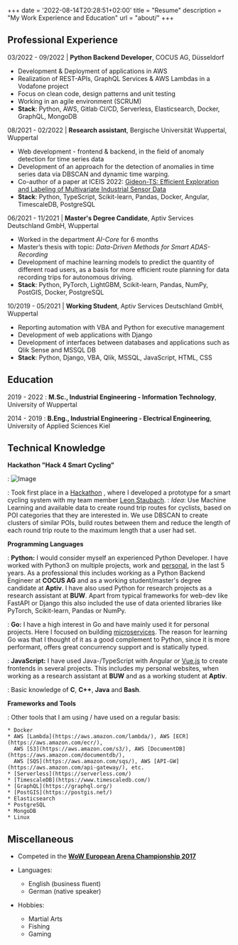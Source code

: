 +++
date = '2022-08-14T20:28:51+02:00'
title = "Resume"
description = "My Work Experience and Education"
url = "about/"
+++

Professional Experience
----------
03/2022 - 09/2022 | **Python Backend Developer**, COCUS AG, Düsseldorf

* Development & Deployment of applications in AWS
* Realization of REST-APIs, GraphQL Services & AWS Lambdas in a Vodafone project
* Focus on clean code, design patterns and unit testing
* Working in an agile environment (SCRUM)
* **Stack**: Python, AWS, Gitlab CI/CD, Serverless, Elasticsearch, Docker, GraphQL, MongoDB

08/2021 - 02/2022 | **Research assistant**, Bergische Universität Wuppertal, Wuppertal

* Web development - frontend & backend, in the field of anomaly detection for time series data
* Development of an approach for the detection of anomalies in time series data via DBSCAN and dynamic time warping.
* Co-author of a paper at ICEIS
  2022: [Gideon-TS: Efficient Exploration and Labeling of Multivariate Industrial Sensor Data](https://www.researchgate.net/publication/360486073_Gideon-TS_Efficient_Exploration_and_Labeling_of_Multivariate_Industrial_Sensor_Data)
* **Stack**: Python, TypeScript, Scikit-learn, Pandas, Docker, Angular, TimescaleDB, PostgreSQL

06/2021 - 11/2021 | **Master's Degree Candidate**, Aptiv Services Deutschland GmbH, Wuppertal

* Worked in the department _AI-Core_ for 6 months
* Master’s thesis with topic: _Data-Driven Methods for Smart ADAS-Recording_
* Development of machine learning models to predict the quantity of different road users, as a basis for more efficient
  route planning for data recording trips for autonomous driving.
* **Stack**: Python, PyTorch, LightGBM, Scikit-learn, Pandas, NumPy, PostGIS, Docker, PostgreSQL

10/2019 - 05/2021 | **Working Student**, Aptiv Services Deutschland GmbH, Wuppertal

* Reporting automation with VBA and Python for executive management
* Development of web applications with Django
* Development of interfaces between databases and applications such as Qlik Sense and MSSQL DB
* **Stack**: Python, Django, VBA, Qlik, MSSQL, JavaScript, HTML, CSS

Education
---------

[//]: # (2022 - now)

[//]: # (:   **PhD, Electronic Design Automation**, Technical University of Munich)

2019 - 2022
:   **M.Sc., Industrial Engineering - Information Technology**, University of Wuppertal


2014 - 2019
:   **B.Eng., Industrial Engineering - Electrical Engineering**, University of Applied Sciences Kiel


Technical Knowledge
--------------------

**Hackathon "Hack 4 Smart Cycling"**

: ![Image](https://pbs.twimg.com/media/EtJhic6XcAABcx3?format=jpg&name=large)

: Took first place in
a [Hackathon](https://www.wuppertaler-rundschau.de/lokales/wuppertaler-studenten-entwickeln-smarte-radfahr-app_aid-56100393)
, where I developed a prototype for a smart cycling system with my team
member [Leon Staubach](https://www.linkedin.com/in/leon-staubach-2676a5186/).
: _Idea_: Use Machine Learning and available data to create round trip routes for cyclists, based on
POI categories that they are interested in. We use DBSCAN to create clusters of similar POIs, build routes between
them and reduce the length of each round trip route to the maximum length that a user had set.

**Programming Languages**

:   **Python:** I would consider myself an experienced Python Developer. I have worked with Python3 on multiple
projects, work and
[personal](https://github.com/ViktorWelbers/image-microservice), in the last 5 years. As a professional this includes
working as a Python Backend Engineer at **COCUS AG** and as a working student/master's degree candidate at **Aptiv**. I
have also used Python for research projects as a research assistant
at **BUW**. Apart from typical frameworks for web-dev like FastAPI or Django this also included the use of data
oriented libraries like PyTorch, Scikit-learn, Pandas or NumPy.

:   **Go:** I have a high interest in Go and have mainly used it for personal projects. Here I focused on
building [microservices](https://github.com/ViktorWelbers/geo-feature-service). The reason for learning Go was that I
thought of it as a good complement to Python, since it is more performant, offers great concurrency support and is
statically typed.

:   **JavaScript:** I have used Java-/TypeScript with Angular
or [Vue.js](https://github.com/ViktorWelbers/geo-feature-service-frontend)
to create frontends in several projects. This includes my personal websites, when working as a research assistant
at **BUW** and as a working student at **Aptiv**.

:   Basic knowledge of **C**, **C++**, **Java** and **Bash**.

**Frameworks and Tools**

: Other tools that I am using / have used on a regular basis:

    * Docker
    * AWS [Lambda](https://aws.amazon.com/lambda/), AWS [ECR](https://aws.amazon.com/ecr/),
      AWS [S3](https://aws.amazon.com/s3/), AWS [DocumentDB](https://aws.amazon.com/documentdb/),
      AWS [SQS](https://aws.amazon.com/sqs/), AWS [API-GW](https://aws.amazon.com/api-gateway/), etc.
    * [Serverless](https://serverless.com/)
    * [TimescaleDB](https://www.timescaledb.com/)
    * [GraphQL](https://graphql.org/)
    * [PostGIS](https://postgis.net/)
    * Elasticsearch
    * PostgreSQL
    * MongoDB
    * Linux

Miscellaneous
----------------------------------------

* Competed in the [**WoW European Arena Championship 2017**](https://www.twitch.tv/videos/171025532?t=00h12m30s)
* Languages:
    * English (business fluent)
    * German (native speaker)

* Hobbies:
    * Martial Arts
    * Fishing
    * Gaming

